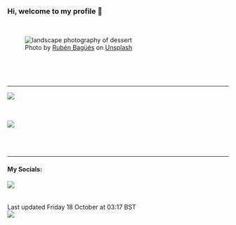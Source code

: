 <h3>Hi, welcome to my profile 👋</h3>

<br />
<figure>
  <img
    src="https://images.unsplash.com/photo-1490358930084-2d26f21dc211?crop=entropy&cs=tinysrgb&fit=max&fm=jpg&ixid=M3wyNzQ3MDB8MHwxfHJhbmRvbXx8fHx8fHx8fDE3MjkyMTM5NDd8&ixlib=rb-4.0.3&q=80&w=1080&auto=format"
    alt="landscape photography of dessert" 
  />
  <figcaption>Photo by <a
    href="https://unsplash.com/@rubavi78?utm_source=Profile%20readme&utm_medium=referral">Rubén Bagüés</a> on <a
    href="https://unsplash.com/?utm_source=Profile%20readme&utm_medium=referral">Unsplash</a></figcaption>
</figure>




  <br /><br /><br />

<hr />
<img
  src="https://github-readme-stats.vercel.app/api?username=shanelucy&show_icons=true&theme=calm"
/>
<br /><br /><br />

<img 
  src="https://github-readme-stats.vercel.app/api/top-langs/?username=shanelucy&theme=calm"
/>
<br /><br /><br /><br />
<hr />
<h4>My Socials:</h4>
<a href="https://uk.linkedin.com/in/shane-lucy-4735b616a">
  <img
    src="https://img.shields.io/badge/linkedin%20-%230077B5.svg?&style=for-the-badge&logo=linkedin&logoColor=white"
  />
</a>
<br /><br /><br />
Last updated Friday 18 October at 03:17 BST
<br />
<img
  src="https://github.com/ShaneLucy/ShaneLucy/workflows/README%20build/badge.svg"
/>
